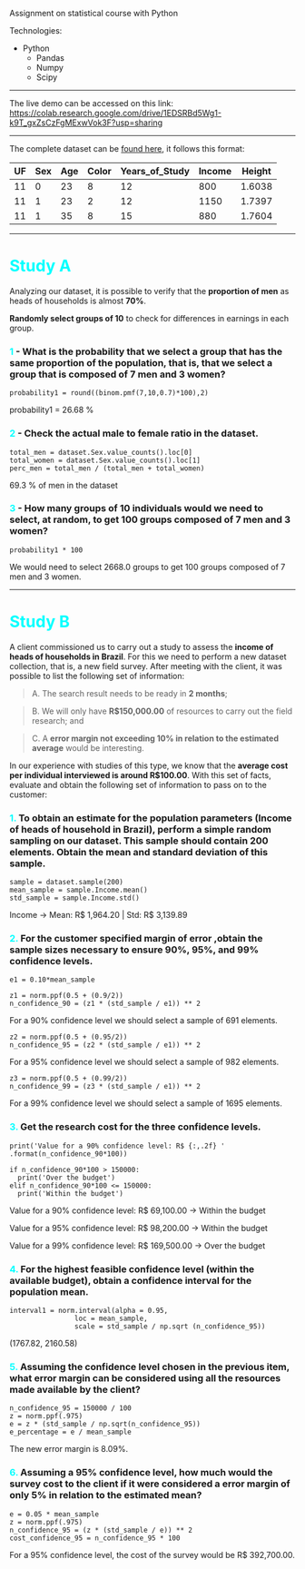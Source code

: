 Assignment on statistical course with Python

Technologies:
- Python 
    - Pandas
    - Numpy
    - Scipy
___
The live demo can be accessed on this link: https://colab.research.google.com/drive/1EDSRBd5Wg1-k9T_gxZsCzFgMExwVok3F?usp=sharing
___


The complete dataset can be [found here](National_Household_Sample_Survey.csv), it follows this format:

|UF|Sex|Age|Color|Years_of_Study|Income|Height
|---|---|---|---|---|---|---
|11|0|23|8|12|800|1.6038
|11|1|23|2|12|1150|1.7397
|11|1|35|8|15|880|1.7604
___

# <font color='aqua'>Study A</font>

Analyzing our dataset, it is possible to verify that the **proportion of men** as heads of households is almost **70%**. 

**Randomly select groups of 10** to check for differences in earnings in each group. 

### <font color='aqua'>1</font> - What is the **probability that we select a group that has the same proportion of the population**, that is, that we select a group that is **composed of 7 men and 3 women**?
```
probability1 = round((binom.pmf(7,10,0.7)*100),2)   
```
probability1 = 26.68 %

### <font color='aqua'>2</font> - Check the actual male to female ratio in the dataset.
```
total_men = dataset.Sex.value_counts().loc[0]
total_women = dataset.Sex.value_counts().loc[1]
perc_men = total_men / (total_men + total_women)
```
69.3 % of men in the dataset

### <font color='aqua'>3</font> - **How many groups of 10 individuals** would we need to select, at random, to get **100 groups composed of 7 men and 3 women**?

```
probability1 * 100
```
We would need to select 2668.0 groups to get 100 groups composed of 7 men and 3 women.
___

# <font color='aqua'>Study B</font>

A client commissioned us to carry out a study to assess the **income of heads of households in Brazil**. For this we need to perform a new dataset collection, that is, a new field survey. After meeting with the client, it was possible to list the following set of information:

> A. The search result needs to be ready in **2 months**;

> B. We will only have **R$150,000.00** of resources to carry out the field research; and
    
> C. A **error margin not exceeding 10% in relation to the estimated average** would be interesting.

In our experience with studies of this type, we know that the **average cost per individual interviewed is around R$100.00**. With this set of facts, evaluate and obtain the following set of information to pass on to the customer:

### <font color='aqua'>1.</font> To obtain an estimate for the population parameters (Income of heads of household in Brazil), perform a simple random sampling on our dataset. This sample should contain 200 elements. Obtain the mean and standard deviation of this sample.
```
sample = dataset.sample(200)
mean_sample = sample.Income.mean()
std_sample = sample.Income.std()
```
Income → Mean: R$ 1,964.20 | Std: R$ 3,139.89

### <font color='aqua'>2.</font> For the customer specified **margin of error** ,obtain the **sample sizes** necessary to ensure **90%, 95%, and 99% confidence levels**.
```
e1 = 0.10*mean_sample
```
```
z1 = norm.ppf(0.5 + (0.9/2))
n_confidence_90 = (z1 * (std_sample / e1)) ** 2
```
For a 90% confidence level we should select a sample of 691 elements.
```
z2 = norm.ppf(0.5 + (0.95/2))
n_confidence_95 = (z2 * (std_sample / e1)) ** 2
```
For a 95% confidence level we should select a sample of 982 elements.

```
z3 = norm.ppf(0.5 + (0.99/2))
n_confidence_99 = (z3 * (std_sample / e1)) ** 2
```
For a 99% confidence level we should select a sample of 1695 elements.

### <font color='aqua'>3.</font> Get the **research cost** for the three confidence levels.
```
print('Value for a 90% confidence level: R$ {:,.2f} ' .format(n_confidence_90*100))

if n_confidence_90*100 > 150000:
  print('Over the budget')
elif n_confidence_90*100 <= 150000: 
  print('Within the budget')
```
Value for a 90% confidence level: R$ 69,100.00 → Within the budget

Value for a 95% confidence level: R$ 98,200.00 → Within the budget

Value for a 99% confidence level: R$ 169,500.00 → Over the budget

### <font color='aqua'>4.</font> For the highest feasible confidence level (within the available budget), obtain a **confidence interval for the population mean**.
```
interval1 = norm.interval(alpha = 0.95, 
                loc = mean_sample, 
                scale = std_sample / np.sqrt (n_confidence_95))
```
(1767.82, 2160.58)

### <font color='aqua'>5.</font> Assuming the **confidence level chosen in the previous item**, what **error margin** can be considered using all the resources made available by the client?
```
n_confidence_95 = 150000 / 100
z = norm.ppf(.975)
e = z * (std_sample / np.sqrt(n_confidence_95))
e_percentage = e / mean_sample
```
The new error margin is 8.09%.

### <font color='aqua'>6.</font> Assuming a **95% confidence level**, **how much would the survey cost to the client** if it were considered a **error margin of only 5%** in relation to the estimated mean?
```
e = 0.05 * mean_sample
z = norm.ppf(.975)
n_confidence_95 = (z * (std_sample / e)) ** 2
cost_confidence_95 = n_confidence_95 * 100
```
For a 95% confidence level, the cost of the survey would be R$ 392,700.00.


